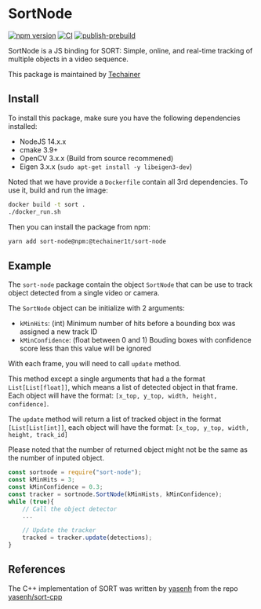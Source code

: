 # SortNode

[![npm version](https://badge.fury.io/js/%40techainer1t%2Fsort-node.svg)](https://badge.fury.io/js/%40techainer1t%2Fsort-node) [![CI](https://github.com/Techainer/sort-node/actions/workflows/ci.yml/badge.svg)](https://github.com/Techainer/sort-node/actions/workflows/ci.yml) [![publish-prebuild](https://github.com/Techainer/sort-node/actions/workflows/publish-prebuild.yml/badge.svg)](https://github.com/Techainer/sort-node/actions/workflows/publish-prebuild.yml)

SortNode is a JS binding for SORT: Simple, online, and real-time tracking of multiple objects in a video sequence.

This package is maintained by [Techainer](https://techainer.com)


## Install
To install this package, make sure you have the following dependencies installed:
- NodeJS 14.x.x
- cmake 3.9+
- OpenCV 3.x.x (Build from source recommened)
- Eigen 3.x.x (`sudo apt-get install -y libeigen3-dev`)

Noted that we have provide a `Dockerfile` contain all 3rd dependencies. To use it, build and run the image:
```bash
docker build -t sort .
./docker_run.sh
```
Then you can install the package from npm:

```bash
yarn add sort-node@npm:@techainer1t/sort-node
```

## Example

The `sort-node` package contain the object `SortNode` that can be use to track object detected from a single video or camera.

The `SortNode` object can be initialize with 2 arguments:
- `kMinHits`: (int) Minimum number of hits before a bounding box was assigned a new track ID
- `kMinConfidence`: (float between 0 and 1) Bouding boxes with confidence score less than this value will be ignored

With each frame, you will need to call `update` method.

This method except a single arguments that had a the format `List[List[float]]`, which means a list of detected object in that frame. Each object will have the format: `[x_top, y_top, width, height, confidence]`.

The `update` method will return a list of tracked object in the format `[List[List[int]]`, each object will have the format: `[x_top, y_top, width, height, track_id]`

Please noted that the number of returned object might not be the same as the number of inputed object.

```javascript
const sortnode = require("sort-node");
const kMinHits = 3;
const kMinConfidence = 0.3;
const tracker = sortnode.SortNode(kMinHists, kMinConfidence);
while (true){
    // Call the object detector
    ...

    // Update the tracker
    tracked = tracker.update(detections);
}
```
## References

The C++ implementation of SORT was written by [yasenh](https://github.com/yasenh) from the repo [yasenh/sort-cpp](https://github.com/yasenh/sort-cpp)
